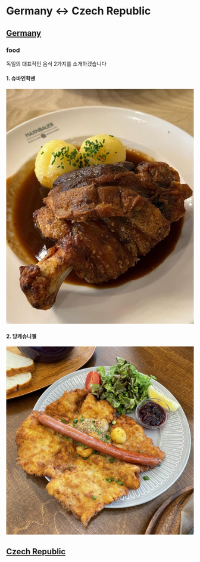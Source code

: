 # Germany <-> Czech Republic
## [Germany](https://search.naver.com/search.naver?sm=tab_hty.top&where=nexearch&query=%EB%8F%85%EC%9D%BC+%EA%B5%AD%EA%B0%80%EC%A0%95%EB%B3%B4&oquery=%EB%8F%85%EC%9D%BC+%EA%B5%AD%EA%B0%80%EC%A0%95%EB%B3%B4&tqi=is%2FnQwprvmZssFW5dvGssssstKR-130252)

### food
독일의 대표적인 음식 2가지를 소개하겠습니다
#### 1. 슈바인학센
<img src="1.jpg"/> <br>
#### 2. 당케슈니첼
<img src="2.jpg"/> <br>

## [Czech Republic](https://search.naver.com/search.naver?sm=tab_hty.top&where=nexearch&query=%EC%B2%B4%EC%BD%94+%EA%B5%AD%EA%B0%80%EC%A0%95%EB%B3%B4&oquery=%EC%B2%B4%EC%BD%94+%EA%B5%AD%EA%B0%80%EC%A0%95%EB%B3%B4&tqi=is%2FnhsprvTVssR8%2BcNossssssFG-454314)
